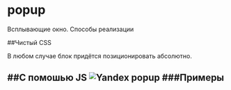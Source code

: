 popup
=====
Всплывающие окно. Способы реализации

##Чистый CSS

В любом случае блок придётся позиционировать абсолютно.


##С помошью JS
![Yandex popup](https://contact-janet.codio.io/img/background.png "")
###Примеры
- 